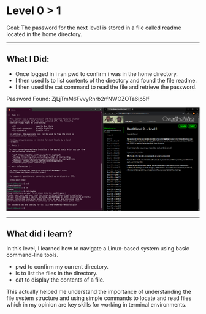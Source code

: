 # Level 0 > 1

Goal: The password for the next level is stored in a file called readme located in the home directory.

---

## What I Did: 

- Once logged in i ran pwd to confirm i was in the home directory.
- I then used ls to list contents of the directory and found the file readme.
- I then used the cat command to read the file and retrieve the password.

Password Found: ZjLjTmM6FvvyRnrb2rfNWOZOTa6ip5If

![Image](images/level0to1.png)

---

## What did i learn?

In this level, I learned how to navigate a Linux-based system using basic command-line tools.

- pwd to confirm my current directory.
- ls to list the files in the directory.
- cat to display the contents of a file.

This actually helped me understand the importance of understanding the file system structure and using simple commands to locate and read files which in my opinion are key skills for working in terminal environments.